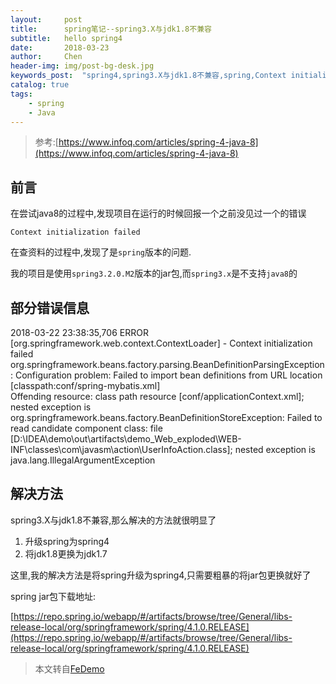 ```yaml
---
layout:     post
title:      spring笔记--spring3.X与jdk1.8不兼容
subtitle:   hello spring4
date:       2018-03-23
author:     Chen
header-img: img/post-bg-desk.jpg
keywords_post:  "spring4,spring3.X与jdk1.8不兼容,spring,Context initialization failed,java.lang.IllegalArgumentException"
catalog: true
tags:
    - spring
    - Java
---
```

>参考:[https://www.infoq.com/articles/spring-4-java-8](https://www.infoq.com/articles/spring-4-java-8)

## 前言

在尝试java8的过程中,发现项目在运行的时候回报一个之前没见过一个的错误

 `Context initialization failed`   

在查资料的过程中,发现了是`spring`版本的问题.     

我的项目是使用`spring3.2.0.M2`版本的jar包,而`spring3.x`是不支持`java8`的

## 部分错误信息

2018-03-22 23:38:35,706 ERROR [org.springframework.web.context.ContextLoader] - Context initialization failed  
org.springframework.beans.factory.parsing.BeanDefinitionParsingException: Configuration problem: Failed to import bean definitions from URL location [classpath:conf/spring-mybatis.xml]   
Offending resource: class path resource [conf/applicationContext.xml]; nested exception is    
org.springframework.beans.factory.BeanDefinitionStoreException: Failed to read candidate component class: file     
[D:\IDEA\demo\out\artifacts\demo_Web_exploded\WEB-INF\classes\com\javasm\action\UserInfoAction.class]; nested exception is java.lang.IllegalArgumentException


## 解决方法

spring3.X与jdk1.8不兼容,那么解决的方法就很明显了

1. 升级spring为spring4
2. 将jdk1.8更换为jdk1.7

这里,我的解决方法是将spring升级为spring4,只需要粗暴的将jar包更换就好了

spring jar包下载地址:   

 [https://repo.spring.io/webapp/#/artifacts/browse/tree/General/libs-release-local/org/springframework/spring/4.1.0.RELEASE](https://repo.spring.io/webapp/#/artifacts/browse/tree/General/libs-release-local/org/springframework/spring/4.1.0.RELEASE)


>本文转自[FeDemo](https://fedemo.top/)
